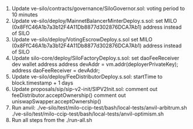 1. Update ve-silo/contracts/governance/SiloGovernor.sol:
    voting period to 10 minutes
2. Update ve-silo/deploy/MainnetBalancerMinterDeploy.s.sol:
    set MILO (0x8FfC46A1b7a3b12F4A11Db8877d302876DCA7Ab1) address instead of SILO
3. Update ve-silo/deploy/VotingEscrowDeploy.s.sol
    set MILO (0x8FfC46A1b7a3b12F4A11Db8877d302876DCA7Ab1) address instead of SILO
4. Update silo-core/deploy/SiloFactoryDeploy.s.sol:
    set daoFeeReceiver dev wallet address
    address devAddr = vm.addr(deployerPrivateKey);
    address daoFeeReceiver = devAddr;
5. Update ve-silo/deploy/FeeDistributorDeploy.s.sol:
    startTime to block.timestamp + 1 days
6. Update proposals/sip/sip-v2-init/SIPV2Init.sol:
    comment out feeDistributor.acceptOwnership()
    comment out uniswapSwapper.acceptOwnership()
7. Run anvil:
    ./ve-silo/test/milo-ccip-test/bash/local-tests/anvil-arbitrum.sh
    ./ve-silo/test/milo-ccip-test/bash/local-tests/anvil-optimism.sh
7. Run all steps from the ./run-all.sh
